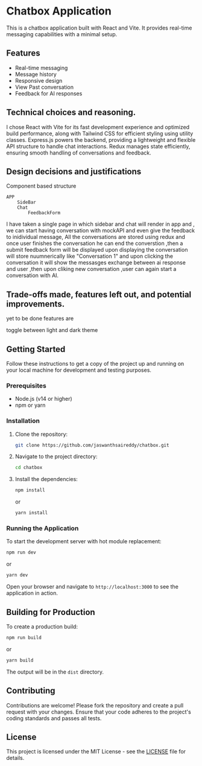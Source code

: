 # Chatbox Application

This is a chatbox application built with React and Vite. It provides real-time messaging capabilities with a minimal setup.

## Features

- Real-time messaging
- Message history
- Responsive design
- View Past conversation
-  Feedback for AI responses

## Technical choices and reasoning.

I chose React with Vite for its fast development experience and optimized build performance, along with Tailwind CSS for efficient styling using utility classes. Express.js powers the backend, providing a lightweight and flexible API structure to handle chat interactions. Redux manages state efficiently, ensuring smooth handling of conversations and feedback.


## Design decisions and justifications
Component based structure
```
APP
    SideBar
    Chat
        FeedbackForm
```

I have taken a single page in which sidebar and chat will render in app and , we can start having conversation with mockAPI and even give the feedback to inidividual message, All the conversations are stored using redux and once user finishes the conversation he can end the converstion ,then a submit feedback form will be displayed upon displaying the conversation will store nuumnerically like "Conversation 1"  and upon clicking the conversation  it will show the messasges exchange between ai response and user ,then upon cliking new conversation ,user can again start a conversation with AI.


## Trade-offs made, features left out, and potential improvements.

yet to be done features are 

toggle between light and dark theme


## Getting Started

Follow these instructions to get a copy of the project up and running on your local machine for development and testing purposes.

### Prerequisites

- Node.js (v14 or higher)
- npm or yarn

### Installation

1. Clone the repository:
    ```sh
    git clone https://github.com/jaswanthsaireddy/chatbox.git
    ```
2. Navigate to the project directory:
    ```sh
    cd chatbox
    ```
3. Install the dependencies:
    ```sh
    npm install
    ```
    or
    ```sh
    yarn install
    ```

### Running the Application

To start the development server with hot module replacement:
```sh
npm run dev
```
or
```sh
yarn dev
```

Open your browser and navigate to `http://localhost:3000` to see the application in action.

## Building for Production

To create a production build:
```sh
npm run build
```
or
```sh
yarn build
```

The output will be in the `dist` directory.



## Contributing

Contributions are welcome! Please fork the repository and create a pull request with your changes. Ensure that your code adheres to the project's coding standards and passes all tests.

## License

This project is licensed under the MIT License - see the [LICENSE](LICENSE) file for details.
